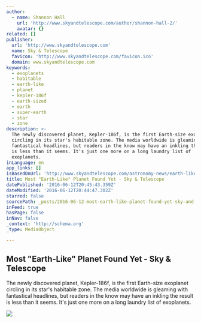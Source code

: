 ```yaml
---
author:
  - name: Shannon Hall
    url: 'http://www.skyandtelescope.com/author/shannon-hall-2/'
    avatar: {}
related: []
publisher:
  url: 'http://www.skyandtelescope.com'
  name: Sky & Telescope
  favicon: 'http://www.skyandtelescope.com/favicon.ico'
  domain: www.skyandtelescope.com
keywords:
  - exoplanets
  - habitable
  - earth-like
  - planet
  - kepler-186f
  - earth-sized
  - earth
  - super-earth
  - star
  - zone
description: >-
  The newly discovered planet, Kepler-186f, is the first Earth-size exoplanet
  circling in its star's habitable zone. The media worldwide is gleaming with
  fantastical headlines, but readers in the know may have an inkling the result
  is less than it seems. It's just one more on a long laundry list of
  exoplanets.
inLanguage: en
app_links: []
isBasedOnUrl: 'http://www.skyandtelescope.com/astronomy-news/earth-like-planet-found-yet/'
title: Most "Earth-Like" Planet Found Yet - Sky & Telescope
datePublished: '2016-06-12T20:45:43.359Z'
dateModified: '2016-06-12T20:44:47.302Z'
starred: false
sourcePath: _posts/2016-06-12-most-earth-like-planet-found-yet-sky-and-telescope.md
inFeed: true
hasPage: false
inNav: false
_context: 'http://schema.org'
_type: MediaObject

---
```

<article style=""><h1>Most "Earth-Like" Planet Found Yet - Sky &amp; Telescope</h1><p>The newly discovered planet, Kepler-186f, is the first Earth-size exoplanet circling in its star's habitable zone. The media worldwide is gleaming with fantastical headlines, but readers in the know may have an inkling the result is less than it seems. It's just one more on a long laundry list of exoplanets.</p><img src="http://www.skyandtelescope.com/wp-content/uploads/kepler186f_artists_1000.jpg" /></article>